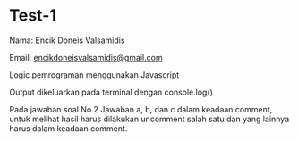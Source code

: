 # Test-1
Nama: Encik Doneis Valsamidis

Email: encikdoneisvalsamidis@gmail.com

Logic pemrograman menggunakan Javascript

Output dikeluarkan pada terminal dengan console.log()

Pada jawaban soal No 2
Jawaban a, b, dan c dalam keadaan comment, untuk melihat hasil harus dilakukan uncomment salah satu dan yang lainnya harus dalam keadaan comment.
